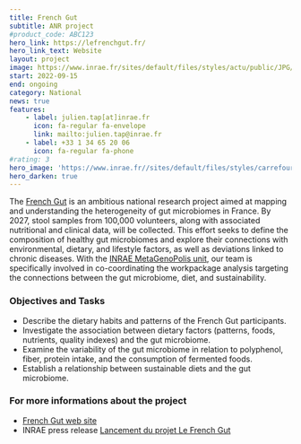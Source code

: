 ```yaml
---
title: French Gut
subtitle: ANR project
#product_code: ABC123
hero_link: https://lefrenchgut.fr/
hero_link_text: Website
layout: project
image: https://www.inrae.fr/sites/default/files/styles/actu/public/JPG/franchgut.JPG
start: 2022-09-15
end: ongoing
category: National
news: true
features:
    - label: julien.tap[at]inrae.fr
      icon: fa-regular fa-envelope
      link: mailto:julien.tap@inrae.fr
    - label: +33 1 34 65 20 06
      icon: fa-regular fa-phone
#rating: 3
hero_image: 'https://www.inrae.fr//sites/default/files/styles/carrefour/public/jpg/5000-0238.jpg'
hero_darken: true
---
```


The [French Gut](https://lefrenchgut.fr/) is an ambitious national research project aimed at mapping and understanding the heterogeneity of gut microbiomes in France. By 2027, stool samples from 100,000 volunteers, along with associated nutritional and clinical data, will be collected. This effort seeks to define the composition of healthy gut microbiomes and explore their connections with environmental, dietary, and lifestyle factors, as well as deviations linked to chronic diseases. With the [INRAE MetaGenoPolis unit](https://mgps.eu/), our team is specifically involved in co-coordinating the workpackage analysis targeting the connections between the gut microbiome, diet, and sustainability.

### Objectives and Tasks
- Describe the dietary habits and patterns of the French Gut participants.
- Investigate the association between dietary factors (patterns, foods, nutrients, quality indexes) and the gut microbiome.
- Examine the variability of the gut microbiome in relation to polyphenol, fiber, protein intake, and the consumption of fermented foods.
- Establish a relationship between sustainable diets and the gut microbiome.

### For more informations about the project

- [French Gut web site](https://lefrenchgut.fr/)
- INRAE press release [Lancement du projet Le French Gut](https://www.inrae.fr/evenements/lancement-le-french-gut)






